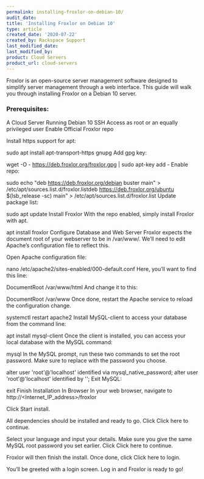 ```yaml
---
permalink: installing-froxlor-on-debian-10/
audit_date:
title: 'Installing Froxlor on Debian 10'
type: article
created_date: '2020-07-22'
created_by: Rackspace Support
last_modified_date:
last_modified_by:
product: Cloud Servers
product_url: cloud-servers
---
```


Froxlor is an open-source server management software designed to simplify server management through a web interface. This guide will walk you through installing Froxlor on a Debian 10 server.

### Prerequisites:

A Cloud Server Running Debian 10
SSH Access as root or an equally privileged user
Enable Official Froxlor repo

Install https support for apt:

sudo apt install apt-transport-https gnupg
Add gpg key:

wget -O - https://deb.froxlor.org/froxlor.gpg | sudo apt-key add -
Enable repo:

sudo echo "deb https://deb.froxlor.org/debian buster main" > /etc/apt/sources.list.d/froxlor.listdeb https://deb.froxlor.org/ubuntu $(lsb_release -sc) main" > /etc/apt/sources.list.d/froxlor.list
Update package list:

sudo apt update
Install Froxlor
With the repo enabled, simply install Froxlor with apt.

apt install froxlor
Configure Database and Web Server
Froxlor expects the document root of your webserver to be in /var/www/. We’ll need to edit Apache’s configuration file to reflect this.

Open Apache configuration file:

nano /etc/apache2/sites-enabled/000-default.conf
Here, you’ll want to find this line:

DocumentRoot /var/www/html
And change it to this:

DocumentRoot /var/www
Once done, restart the Apache service to reload the configuration change.

systemctl restart apache2
Install MySQL-client to access your database from the command line:

apt install mysql-client
Once the client is installed, you can access your local database with the MySQL command:

mysql
In the MySQL prompt, run these two commands to set the root password. Make sure to replace <PASSWORD> with the password you choose.

alter user 'root'@'localhost' identified via mysql_native_password;
alter user 'root'@'localhost' identified by '<PASSWORD>';
Exit MySQL:

exit
Finish Installation In Browser
In your web browser, navigate to http://<Internet_IP_address>/froxlor

Click Start install.


All dependencies should be installed and ready to go. Click Click here to continue.


Select your language and input your details. Make sure you give the same MySQL root password you set earlier. Click Click here to continue.

Froxlor will then finish the install. Once done, click Click here to login.

You’ll be greeted with a login screen. Log in and Froxlor is ready to go!
